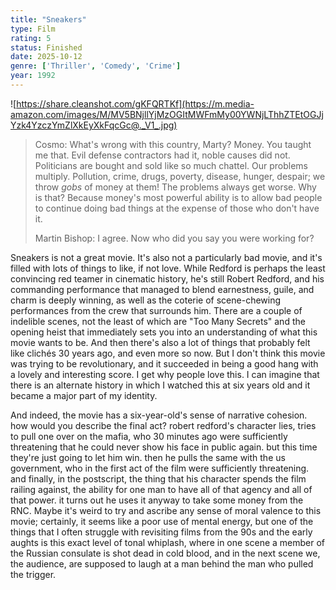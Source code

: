 ```yaml
---
title: "Sneakers"
type: Film
rating: 5
status: Finished
date: 2025-10-12
genre: ['Thriller', 'Comedy', 'Crime']
year: 1992
---
```


![https://share.cleanshot.com/gKFQRTKf](https://m.media-amazon.com/images/M/MV5BNjllYjMzOGItMWFmMy00YWNjLThhZTEtOGJjYzk4YzczYmZlXkEyXkFqcGc@._V1_.jpg)

> Cosmo: What's wrong with this country, Marty? Money. You taught me that. Evil defense contractors had it, noble causes did not. Politicians are bought and sold like so much chattel. Our problems multiply. Pollution, crime, drugs, poverty, disease, hunger, despair; we throw *gobs* of money at them! The problems always get worse. Why is that? Because money's most powerful ability is to allow bad people to continue doing bad things at the expense of those who don't have it.
>
> Martin Bishop: I agree. Now who did you say you were working for?

Sneakers is not a great movie. It's also not a particularly bad movie, and it's filled with lots of things to like, if not love. While Redford is perhaps the least convincing red teamer in cinematic history, he's still Robert Redford, and his commanding performance that managed to blend earnestness, guile, and charm is deeply winning, as well as the coterie of scene-chewing performances from the crew that surrounds him. There are a couple of indelible scenes, not the least of which are "Too Many Secrets" and the opening heist that immediately sets you into an understanding of what this movie wants to be. And then there's also a lot of things that probably felt like clichés 30 years ago, and even more so now. But I don't think this movie was trying to be revolutionary, and it succeeded in being a good hang with a lovely and interesting score. I get why people love this. I can imagine that there is an alternate history in which I watched this at six years old and it became a major part of my identity. 

And indeed, the movie has a six-year-old's sense of narrative cohesion. how would you describe the final act? robert redford's character lies, tries to pull one over on the mafia, who 30 minutes ago were sufficiently threatening that he could never show his face in public again. but this time they're just going to let him win. then he pulls the same with the us government, who in the first act of the film were sufficiently threatening. and finally, in the postscript, the thing that his character spends the film railing against, the ability for one man to have all of that agency and all of that power. it turns out he uses it anyway to take some money from the RNC. Maybe it's weird to try and ascribe any sense of moral valence to this movie; certainly, it seems like a poor use of mental energy, but one of the things that I often struggle with revisiting films from the 90s and the early aughts is this exact level of tonal whiplash, where in one scene a member of the Russian consulate is shot dead in cold blood, and in the next scene we, the audience, are supposed to laugh at a man behind the man who pulled the trigger. 